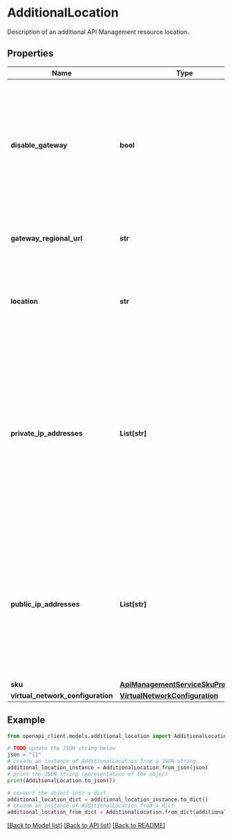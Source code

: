 # AdditionalLocation

Description of an additional API Management resource location.

## Properties

Name | Type | Description | Notes
------------ | ------------- | ------------- | -------------
**disable_gateway** | **bool** | Property only valid for an Api Management service deployed in multiple locations. This can be used to disable the gateway in this additional location. | [optional] [default to False]
**gateway_regional_url** | **str** | Gateway URL of the API Management service in the Region. | [optional] [readonly] 
**location** | **str** | The location name of the additional region among Azure Data center regions. | 
**private_ip_addresses** | **List[str]** | Private Static Load Balanced IP addresses of the API Management service which is deployed in an Internal Virtual Network in a particular additional location. Available only for Basic, Standard and Premium SKU. | [optional] [readonly] 
**public_ip_addresses** | **List[str]** | Public Static Load Balanced IP addresses of the API Management service in the additional location. Available only for Basic, Standard and Premium SKU. | [optional] [readonly] 
**sku** | [**ApiManagementServiceSkuProperties**](ApiManagementServiceSkuProperties.md) |  | 
**virtual_network_configuration** | [**VirtualNetworkConfiguration**](VirtualNetworkConfiguration.md) |  | [optional] 

## Example

```python
from openapi_client.models.additional_location import AdditionalLocation

# TODO update the JSON string below
json = "{}"
# create an instance of AdditionalLocation from a JSON string
additional_location_instance = AdditionalLocation.from_json(json)
# print the JSON string representation of the object
print(AdditionalLocation.to_json())

# convert the object into a dict
additional_location_dict = additional_location_instance.to_dict()
# create an instance of AdditionalLocation from a dict
additional_location_from_dict = AdditionalLocation.from_dict(additional_location_dict)
```
[[Back to Model list]](../README.md#documentation-for-models) [[Back to API list]](../README.md#documentation-for-api-endpoints) [[Back to README]](../README.md)


